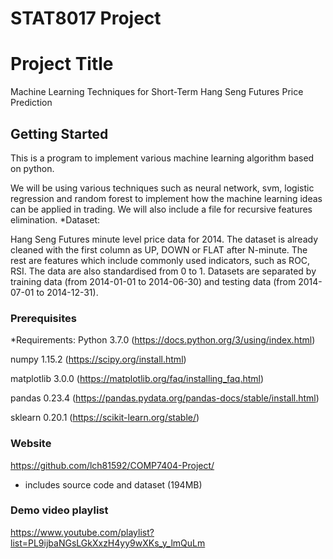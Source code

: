 # STAT8017 Project

# Project Title

Machine Learning Techniques for Short-Term Hang Seng Futures Price Prediction

## Getting Started


This is a program to implement various machine learning algorithm based on python.

 We will be using various techniques such as neural network, svm, logistic regression and random forest to implement how the machine learning ideas can be applied in trading. We will also include a file for recursive features elimination.
*Dataset:

 Hang Seng Futures minute level price data for 2014. The dataset is already cleaned with the first column as UP, DOWN or FLAT after N-minute. The rest are features which include commonly used indicators, such as ROC, RSI. The data are also standardised from 0 to 1.
Datasets are separated by training data (from 2014-01-01 to 2014-06-30) and testing data (from 2014-07-01 to 2014-12-31).

### Prerequisites

*Requirements:
Python 3.7.0 (https://docs.python.org/3/using/index.html)

numpy 1.15.2 (https://scipy.org/install.html)

matplotlib 3.0.0 (https://matplotlib.org/faq/installing_faq.html)

pandas 0.23.4 (https://pandas.pydata.org/pandas-docs/stable/install.html)

sklearn 0.20.1 (https://scikit-learn.org/stable/)

### Website
https://github.com/lch81592/COMP7404-Project/
* includes source code and dataset (194MB)

### Demo video playlist
https://www.youtube.com/playlist?list=PL9ijbaNGsLGkXxzH4yy9wXKs_y_lmQuLm
